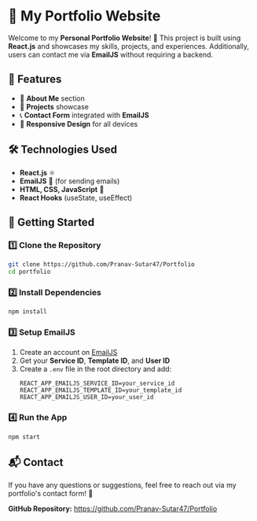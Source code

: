 # 📌 My Portfolio Website

Welcome to my **Personal Portfolio Website**! 🚀 This project is built using **React.js** and showcases my skills, projects, and experiences. Additionally, users can contact me via **EmailJS** without requiring a backend.

## 🌟 Features
- 📄 **About Me** section
- 💼 **Projects** showcase
- 📞 **Contact Form** integrated with **EmailJS**
- 🎨 **Responsive Design** for all devices

## 🛠️ Technologies Used
- **React.js** ⚛️
- **EmailJS** 📩 (for sending emails)
- **HTML, CSS, JavaScript** 🎨
- **React Hooks** (useState, useEffect)

## 🚀 Getting Started
### 1️⃣ Clone the Repository
```bash
git clone https://github.com/Pranav-Sutar47/Portfolio
cd portfolio
```

### 2️⃣ Install Dependencies
```bash
npm install
```

### 3️⃣ Setup EmailJS
1. Create an account on [EmailJS](https://www.emailjs.com/)
2. Get your **Service ID**, **Template ID**, and **User ID**
3. Create a `.env` file in the root directory and add:
   ```env
   REACT_APP_EMAILJS_SERVICE_ID=your_service_id
   REACT_APP_EMAILJS_TEMPLATE_ID=your_template_id
   REACT_APP_EMAILJS_USER_ID=your_user_id
   ```

### 4️⃣ Run the App
```bash
npm start
```

## 📬 Contact
If you have any questions or suggestions, feel free to reach out via my portfolio's contact form! 🚀

**GitHub Repository:** https://github.com/Pranav-Sutar47/Portfolio
